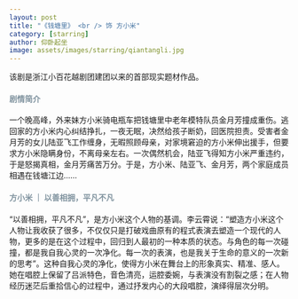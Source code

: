 ```yaml
---
layout: post
title: "《钱塘里》 <br /> 饰 方小米"
category: [starring]
author: 仰卧起坐
image: assets/images/starring/qiantangli.jpg
---
```


该剧是浙江小百花越剧团建团以来的首部现实题材作品。

#### <font color="#7F929E">剧情简介</font>
一个晚高峰，外来妹方小米骑电瓶车把钱塘里中老年模特队员金月芳撞成重伤。逃回家的方小米内心纠结挣扎，一夜无眠，决然给孩子断奶，回医院担责。受害者金月芳的女儿陆亚飞工作缠身，无暇照顾母亲，对家境窘迫的方小米伸出援手，但要求方小米隐瞒身份，不离母亲左右。一次偶然机会，陆亚飞得知方小米严重违约，于是怒揭真相，金月芳痛苦万分。于是，方小米、陆亚飞、金月芳，两个家庭成员相遇在钱塘江边……

#### <font color="#7F929E">方小米 ｜ 以善相拥，平凡不凡</font>
“以善相拥，平凡不凡”，是方小米这个人物的基调。李云霄说：“塑造方小米这个人物让我收获了很多，不仅仅只是打破戏曲原有的程式表演去塑造一个现代的人物，更多的是在这个过程中，回归到人最初的一种本质的状态。与角色的每一次碰撞，都是我自我心灵的一次净化。每一次的表演，也是我关于生命的意义的一次新的思考”。这种自我心灵的净化，使得方小米在舞台上的形象真实、精准、感人。她在唱腔上保留了吕派特色，音色清亮，运腔委婉，与表演没有割裂之感；在人物经历迷茫后重拾信心的过程中，通过抒发内心的大段唱腔，演绎得层次分明。


<!-- <p><iframe src="//player.bilibili.com/player.html?isOutside=true&aid=112987822096973&bvid=BV1FdpmenEkG&cid=500001654654194&p=1" scrolling="no" border="0" frameborder="no" framespacing="0" allowfullscreen="true"></iframe></p> -->
